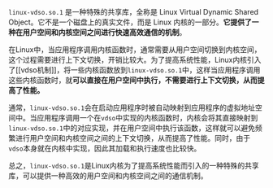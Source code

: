 
`linux-vdso.so.1` 是一种特殊的共享库，全称是 Linux Virtual Dynamic Shared Object。它不是一个磁盘上的真实文件，而是 Linux 内核的一部分。**它提供了一种在用户空间和内核空间之间进行快速高效通信的机制**。

在Linux中，当应用程序调用内核函数时，通常需要从用户空间切换到内核空间，这个过程需要进行上下文切换，开销比较大。为了提高系统性能，Linux内核引入了[[vdso机制]]，将一些内核函数放到`linux-vdso.so.1`中，这样当应用程序调用这些内核函数时，就**可以直接在用户空间中执行，不需要进行上下文切换，从而提高了性能。**

通常，`linux-vdso.so.1`会在启动应用程序时被自动映射到应用程序的虚拟地址空间中。当应用程序调用一个在`vdso`中实现的内核函数时，内核会将其直接映射到`linux-vdso.so.1`中的对应实现，并在用户空间中执行该函数，这样就可以避免频繁进行用户空间和内核空间之间的上下文切换，从而提高了性能。同时，由于`vdso`本身就在内核中实现，因此其加载和执行速度也比较快。

总之，`linux-vdso.so.1`是Linux内核为了提高系统性能而引入的一种特殊的共享库，可以提供一种高效的用户空间和内核空间之间的通信机制。